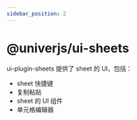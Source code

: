 ```yaml
---
sidebar_position: 2
---
```


# @univerjs/ui-sheets

ui-plugin-sheets 提供了 sheet 的 UI，包括：

* sheet 快捷键
* 复制粘贴
* sheet 的 UI 组件
* 单元格编辑器
